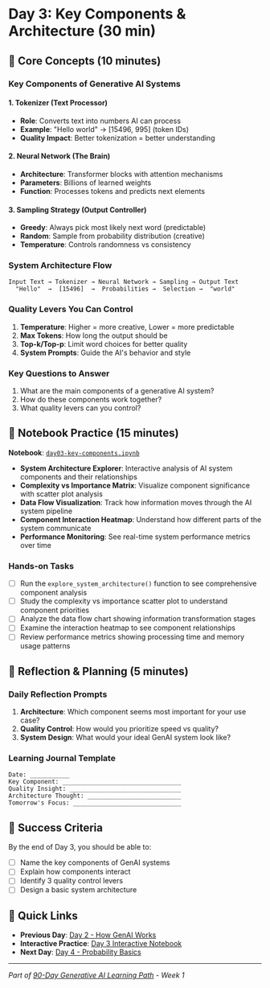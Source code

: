 # Day 3: Key Components & Architecture (30 min)

## 📖 Core Concepts (10 minutes)

### Key Components of Generative AI Systems

#### 1. **Tokenizer** (Text Processor)

- **Role**: Converts text into numbers AI can process
- **Example**: "Hello world" → [15496, 995] (token IDs)
- **Quality Impact**: Better tokenization = better understanding

#### 2. **Neural Network** (The Brain)

- **Architecture**: Transformer blocks with attention mechanisms
- **Parameters**: Billions of learned weights
- **Function**: Processes tokens and predicts next elements

#### 3. **Sampling Strategy** (Output Controller)

- **Greedy**: Always pick most likely next word (predictable)
- **Random**: Sample from probability distribution (creative)
- **Temperature**: Controls randomness vs consistency

### System Architecture Flow

```text
Input Text → Tokenizer → Neural Network → Sampling → Output Text
  "Hello"  →  [15496]  →  Probabilities →  Selection →  "world"
```

### Quality Levers You Can Control

1. **Temperature**: Higher = more creative, Lower = more predictable
2. **Max Tokens**: How long the output should be
3. **Top-k/Top-p**: Limit word choices for better quality
4. **System Prompts**: Guide the AI's behavior and style

### Key Questions to Answer

1. What are the main components of a generative AI system?
2. How do these components work together?
3. What quality levers can you control?

## 🔬 Notebook Practice (15 minutes)

**Notebook**: [`day03-key-components.ipynb`](../../../notebooks/weekly/week01/day03-key-components.ipynb)

- **System Architecture Explorer**: Interactive analysis of AI system components and their relationships
- **Complexity vs Importance Matrix**: Visualize component significance with scatter plot analysis
- **Data Flow Visualization**: Track how information moves through the AI system pipeline
- **Component Interaction Heatmap**: Understand how different parts of the system communicate
- **Performance Monitoring**: See real-time system performance metrics over time

### Hands-on Tasks

- [ ] Run the `explore_system_architecture()` function to see comprehensive component analysis
- [ ] Study the complexity vs importance scatter plot to understand component priorities
- [ ] Analyze the data flow chart showing information transformation stages
- [ ] Examine the interaction heatmap to see component relationships
- [ ] Review performance metrics showing processing time and memory usage patterns

## 🤔 Reflection & Planning (5 minutes)

### Daily Reflection Prompts

1. **Architecture**: Which component seems most important for your use case?
2. **Quality Control**: How would you prioritize speed vs quality?
3. **System Design**: What would your ideal GenAI system look like?

### Learning Journal Template

```text
Date: ___________
Key Component: _________________________________
Quality Insight: _______________________________
Architecture Thought: __________________________
Tomorrow's Focus: ______________________________
```

## 🎯 Success Criteria

By the end of Day 3, you should be able to:

- [ ] Name the key components of GenAI systems
- [ ] Explain how components interact
- [ ] Identify 3 quality control levers
- [ ] Design a basic system architecture

## 🔗 Quick Links

- **Previous Day**: [Day 2 - How GenAI Works](day02-genai-overview.md)
- **Interactive Practice**: [Day 3 Interactive Notebook](../../../notebooks/weekly/week01/day03-key-components.ipynb)
- **Next Day**: [Day 4 - Probability Basics](day04-probability-basics.md)

---
*Part of [90-Day Generative AI Learning Path](../learning-path-90-days.md) - Week 1*
